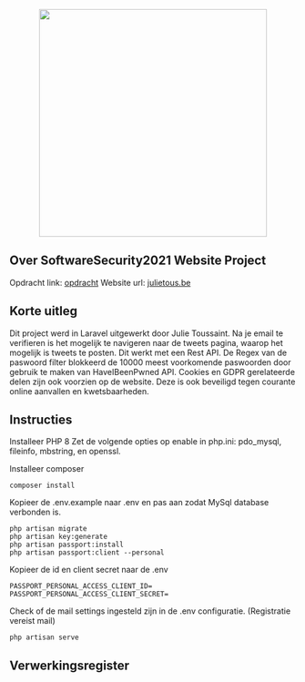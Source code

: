 <p align="center"><a href="https://laravel.com" target="_blank"><img src="https://raw.githubusercontent.com/laravel/art/master/logo-lockup/5%20SVG/2%20CMYK/1%20Full%20Color/laravel-logolockup-cmyk-red.svg" width="400"></a></p>

## Over SoftwareSecurity2021 Website Project

Opdracht link: [opdracht](https://ehb.instructure.com/courses/19976/assignments/47446)
Website url: [julietous.be](https://julietous.be/)

## Korte uitleg

Dit project werd in Laravel uitgewerkt door Julie Toussaint.
Na je email te verifieren is het mogelijk te navigeren naar de tweets pagina, waarop het mogelijk is tweets te posten. Dit werkt met een Rest API. De Regex van de paswoord filter blokkeerd de 10000 meest voorkomende paswoorden door gebruik te maken van HaveIBeenPwned API. Cookies en GDPR gerelateerde delen zijn ook voorzien op de website. Deze is ook beveiligd tegen courante online aanvallen en kwetsbaarheden.

## Instructies

Installeer PHP 8
Zet de volgende opties op enable in php.ini: pdo_mysql, fileinfo, mbstring, en openssl.

Installeer composer
```
composer install
```

Kopieer de .env.example naar .env en pas aan zodat MySql database verbonden is.

```
php artisan migrate
php artisan key:generate
php artisan passport:install
php artisan passport:client --personal
```

Kopieer de id en client secret naar de .env

```
PASSPORT_PERSONAL_ACCESS_CLIENT_ID=
PASSPORT_PERSONAL_ACCESS_CLIENT_SECRET=
```

Check of de mail settings ingesteld zijn in de .env configuratie. (Registratie vereist mail)

```
php artisan serve
```


## Verwerkingsregister

<verwerkingsregister>
